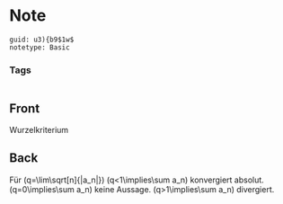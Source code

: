 # Note
```
guid: u3){b9$1w$
notetype: Basic
```

### Tags
```
```

## Front
Wurzelkriterium

## Back
Für \(q=\lim\sqrt[n]{|a_n|}\)
\(q<1\implies\sum a_n\) konvergiert absolut.
\(q=0\implies\sum a_n\) keine Aussage.
\(q>1\implies\sum a_n\) divergiert.
